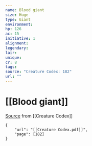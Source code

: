 ```yaml
---
name: Blood giant
size: Huge
type: Giant
environment: 
hp: 126
ac: 15
initiative: 1
alignment: 
legendary: 
lair: 
unique: 
cr: 8
tags: 
source: "Creature Codex: 182"
url: ""
---
```

# [[Blood giant]]

[Source](zotero://open-pdf/library/items/NTNKJRHG?page=182) from [[Creature Codex]]

```pdf
{
	"url": "[[Creature Codex.pdf]]",
	"page": [182]
}
```

